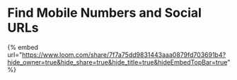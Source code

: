 # Find Mobile Numbers and Social URLs

{% embed url="https://www.loom.com/share/7f7a75dd9831443aaa0879fd703691b4?hide_owner=true&hide_share=true&hide_title=true&hideEmbedTopBar=true" %}
